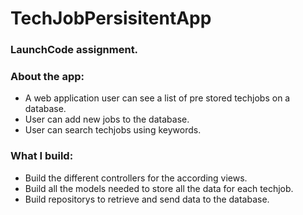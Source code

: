 # TechJobPersisitentApp

### LaunchCode assignment.


### About the app:
  - A web application user can see a list of pre stored techjobs on a database.
  - User can add new jobs to the database.
  - User can search techjobs using keywords.



### What I build:
  - Build the different controllers for the according views.
  - Build all the models needed to store all the data for each techjob.
  - Build repositorys to retrieve and send data to the database.

